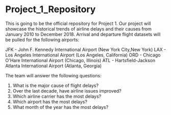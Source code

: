 # Project_1_Repository
This is going to be the official repository for Project 1.
Our project will showcase the historical trends of airline delays and their causes from January 2010 to December 2018. Arrival and departure flight datasets will be pulled for the following airports: 

JFK - John F. Kennedy International Airport (New York City,New York)
LAX - Los Angeles International Airport (Los Angeles, California)
ORD - Chicago O'Hare International Airport (Chicago, Illinois)
ATL - Hartsfield-Jackson Atlanta International Airport (Atlanta, Georgia)

The team will answer the following questions:
1) What is the major cause of flight delays?
2) Over the last decade, have airline issues improved?
3) Which airline carrier has the most delays?
4) Which airport has the most delays?
5) What month of the year has the most delays?
